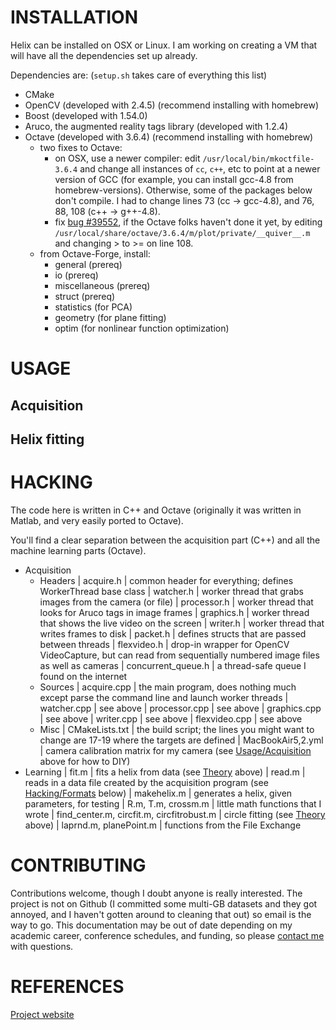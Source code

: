 INSTALLATION
============
Helix can be installed on OSX or Linux. I am working on creating a VM that will have all the dependencies set up already.

Dependencies are: (`setup.sh` takes care of everything this list)
- CMake
- OpenCV (developed with 2.4.5) (recommend installing with homebrew)
- Boost (developed with 1.54.0)
- Aruco, the augmented reality tags library (developed with 1.2.4)
- Octave (developed with 3.6.4) (recommend installing with homebrew)
    - two fixes to Octave:
        - on OSX, use a newer compiler: edit `/usr/local/bin/mkoctfile-3.6.4` and change all instances of `cc`, `c++`, etc to point at a newer version of GCC (for example, you can install gcc-4.8 from homebrew-versions). Otherwise, some of the packages below don't compile. I had to change lines 73 (cc -> gcc-4.8), and 76, 88, 108 (c++ -> g++-4.8).
        - fix [bug #39552](https://savannah.gnu.org/bugs/?39552), if the Octave folks haven't done it yet, by editing `/usr/local/share/octave/3.6.4/m/plot/private/__quiver__.m` and changing > to >= on line 108.
    - from Octave-Forge, install:
        - general          (prereq)
        - io               (prereq)
        - miscellaneous    (prereq)
        - struct           (prereq)
        - statistics       (for PCA)
        - geometry         (for plane fitting)
        - optim            (for nonlinear function optimization)


USAGE
=====
Acquisition
-----------

Helix fitting
-------------


HACKING
=======
The code here is written in C++ and Octave (originally it was written in Matlab, and very easily ported to Octave).

You'll find a clear separation between the acquisition part (C++) and all the machine learning parts (Octave).
- Acquisition
    - Headers
        | acquire.h | common header for everything; defines WorkerThread base class
        | watcher.h | worker thread that grabs images from the camera (or file)
        | processor.h | worker thread that looks for Aruco tags in image frames
        | graphics.h | worker thread that shows the live video on the screen
        | writer.h | worker thread that writes frames to disk
        | packet.h | defines structs that are passed between threads
        | flexvideo.h | drop-in wrapper for OpenCV VideoCapture, but can read from sequentially numbered image files as well as cameras
        | concurrent_queue.h | a thread-safe queue I found on the internet
    - Sources
        | acquire.cpp | the main program, does nothing much except parse the command line and launch worker threads
        | watcher.cpp | see above
        | processor.cpp | see above
        | graphics.cpp | see above
        | writer.cpp | see above
        | flexvideo.cpp | see above
    - Misc
        | CMakeLists.txt | the build script; the lines you might want to change are 17-19 where the targets are defined
        | MacBookAir5,2.yml | camera calibration matrix for my camera (see [Usage/Acquisition](#acquisition) above for how to DIY)
- Learning
    | fit.m | fits a helix from data (see [Theory](#theory) above)
    | read.m | reads in a data file created by the acquisition program (see [Hacking/Formats](#formats) below)
    | makehelix.m | generates a helix, given parameters, for testing
    | R.m, T.m, crossm.m | little math functions that I wrote
    | find\_center.m, circfit.m, circfitrobust.m | circle fitting (see [Theory](#theory) above)
    | laprnd.m, planePoint.m | functions from the File Exchange

CONTRIBUTING
============
Contributions welcome, though I doubt anyone is really interested. The project is not on Github (I committed some multi-GB datasets and they got annoyed, and I haven't gotten around to cleaning that out) so email is the way to go. This documentation may be out of date depending on my academic career, conference schedules, and funding, so please [contact me](mailto:aburka@seas.upenn.edu) with questions.

REFERENCES
==========
[Project website](http://www.alexburka.com/penn/manip.html)

